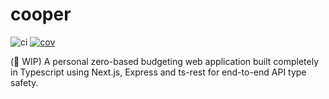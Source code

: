 # cooper

![ci](https://github.com/ianyeoh/cooper/actions/workflows/main.yml/badge.svg)
[![cov](https://ianyeoh.github.io/cooper/badges/coverage.svg)](https://github.com/ianyeoh/cooper/actions)

(🚧 WIP) A personal zero-based budgeting web application built completely in Typescript using Next.js, Express and ts-rest for end-to-end API type safety.
